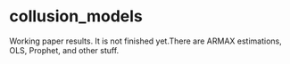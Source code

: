 # collusion_models

Working paper results. It is not finished yet.There are ARMAX estimations, OLS, Prophet, and other stuff.
